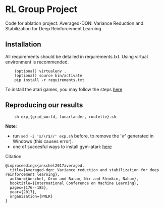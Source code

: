 # RL Group Project
Code for ablation project: Averaged-DQN: Variance Reduction and Stabilization for Deep Reinforcement Learning

## Installation
All requirements should be detailed in requirements.txt. Using virtual environment is recommended.
```
    (optional) virtualenv .
    (optional) source bin/activate
    pip install -r requirements.txt
```
To install the atari games, you may follow the steps [here](https://github.com/openai/atari-py)

## Reproducing our results
```
    sh exp_{grid_world, lunarlander, roulette}.sh
```

**Note**: 
* run `sed -i 's/\r$//' exp.sh` before, to remove the '\r' generated in Windows (this causes error).
* one of succesful ways to install gym-atari: [here](https://github.com/openai/gym/issues/1218)


Citation
```
@inproceedings{anschel2017averaged,
  title={Averaged-dqn: Variance reduction and stabilization for deep reinforcement learning},
  author={Anschel, Oron and Baram, Nir and Shimkin, Nahum},
  booktitle={International Conference on Machine Learning},
  pages={176--185},
  year={2017},
  organization={PMLR}
}
```
